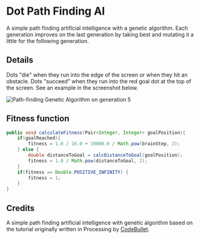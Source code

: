 # Dot Path Finding AI

A simple path finding artificial intelligence with a genetic algorithm. Each generation improves on the last generation by taking best and mutating it a little for the following generation.

## Details

Dots "die" when they run into the edge of the screen or when they hit an obstacle. Dots "succeed" when they run into the red goal dot at the top of the screen. See an example in the screenshot below.

![Path-finding Genetic Algorithm on generation 5](https://i.imgur.com/7JuCqIH.png)

## Fitness function

```java
public void calculateFitness(Pair<Integer, Integer> goalPosition){
    if(goalReached){
        fitness = 1.0 / 16.0 + 10000.0 / Math.pow(brainStep, 2);
    } else {
        double distanceToGoal = calcDistanceToGoal(goalPosition);
        fitness = 1.0 / Math.pow(distanceToGoal, 2);
    }
    if(fitness == Double.POSITIVE_INFINITY) {
        fitness = 1;
    }
}
```

## Credits

A simple path finding artificial intelligence with genetic algorithm based on the tutorial originally written in Processing by [CodeBullet](https://github.com/Code-Bullet/Smart-Dots-Genetic-Algorithm-Tutorial).
